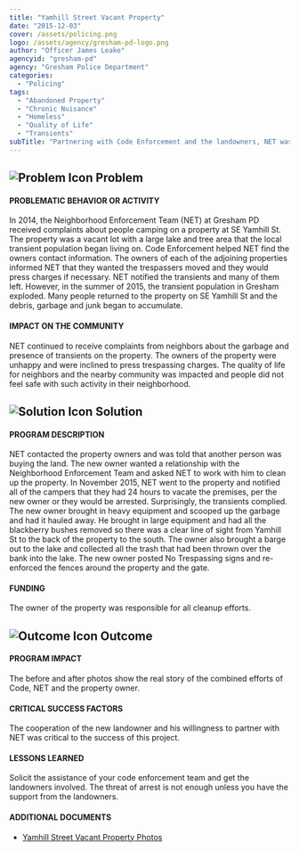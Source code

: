 ```yaml
---
title: "Yamhill Street Vacant Property"
date: "2015-12-03"
cover: /assets/policing.png
logo: /assets/agency/gresham-pd-logo.png
author: "Officer James Leake"
agencyid: "gresham-pd"
agency: "Gresham Police Department"
categories:
  - "Policing"
tags:
  - "Abandoned Property"
  - "Chronic Nuisance"
  - "Homeless"
  - "Quality of Life"
  - "Transients"
subTitle: "Partnering with Code Enforcement and the landowners, NET was able to successfully address illegal camping on a vacant lot."
---
```


## ![Problem Icon](https://github.com/google/material-design-icons/raw/master/alert/1x_web/ic_error_outline_black_48dp.png "Problem") Problem

#### PROBLEMATIC BEHAVIOR OR ACTIVITY

In 2014, the Neighborhood Enforcement Team (NET) at Gresham PD received complaints about people camping on a property at SE Yamhill St. The property was a vacant lot with a large lake and tree area that the local transient population began living on. Code Enforcement helped NET find the owners contact information. The owners of each of the adjoining properties informed NET that they wanted the trespassers moved and they would press charges if necessary. NET notified the transients and many of them left. However, in the summer of 2015, the transient population in Gresham exploded. Many people returned to the property on SE Yamhill St and the debris, garbage and junk began to accumulate.

#### IMPACT ON THE COMMUNITY

NET continued to receive complaints from neighbors about the garbage and presence of transients on the property. The owners of the property were unhappy and were inclined to press trespassing charges. The quality of life for neighbors and the nearby community was impacted and people did not feel safe with such activity in their neighborhood.

## ![Solution Icon](https://github.com/google/material-design-icons/raw/master/action/1x_web/ic_lightbulb_outline_black_48dp.png "Solution") Solution

#### PROGRAM DESCRIPTION

NET contacted the property owners and was told that another person was buying the land. The new owner wanted a relationship with the Neighborhood Enforcement Team and asked NET to work with him to clean up the property. In November 2015, NET went to the property and notified all of the campers that they had 24 hours to vacate the premises, per the new owner or they would be arrested. Surprisingly, the transients complied. The new owner brought in heavy equipment and scooped up the garbage and had it hauled away. He brought in large equipment and had all the blackberry bushes removed so there was a clear line of sight from Yamhill St to the back of the property to the south. The owner also brought a barge out to the lake and collected all the trash that had been thrown over the bank into the lake. The new owner posted No Trespassing signs and re-enforced the fences around the property and the gate.

#### FUNDING

The owner of the property was responsible for all cleanup efforts.

## ![Outcome Icon](https://github.com/google/material-design-icons/raw/master/action/1x_web/ic_view_list_black_48dp.png "Outcome") Outcome

#### PROGRAM IMPACT

The before and after photos show the real story of the combined efforts of Code, NET and the property owner.

#### CRITICAL SUCCESS FACTORS

The cooperation of the new landowner and his willingness to partner with NET was critical to the success of this project.

#### LESSONS LEARNED

Solicit the assistance of your code enforcement team and get the landowners involved. The threat of arrest is not enough unless you have the support from the landowners.

#### ADDITIONAL DOCUMENTS

* [Yamhill Street Vacant Property Photos](./yamhill-vacant-prop-photos.pdf)
